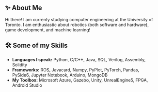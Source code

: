 ## ✨ About Me

Hi there! I am currenty studying computer engineering at the University of Toronto. I am enthusiastic about robotics (both software and hardware), game development, and machine learning!

## 🛠️ Some of my Skills

- **Languages I speak:** Python, C/C++, Java, SQL, Verilog, Assembly, Solidity
- **Frameworks:** ROS, Javacard, Numpy, PyPlot, PyTorch, Pandas, PySide6, Jupyter Notebook, Arduino, MongoDB
- **My Toolbox:** Microsoft Azure, Gazebo, Unity, UnrealEngine5, FPGA, Android Studio

<!--
**sober-baby/sober-baby** is a ✨ _special_ ✨ repository because its `README.md` (this file) appears on your GitHub profile.

Here are some ideas to get you started:

- 🔭 I’m currently working on ...
- 🌱 I’m currently learning ...
- 👯 I’m looking to collaborate on ...
- 🤔 I’m looking for help with ...
- 💬 Ask me about ...
- 📫 How to reach me: ...
- 😄 Pronouns: ...
- ⚡ Fun fact: ...
-->


